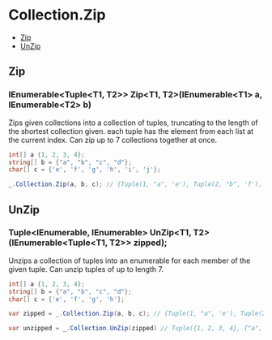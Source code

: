 # Collection.Zip

- [Zip](#zip)
- [UnZip](#unzip)

## Zip

### IEnumerable\<Tuple\<T1, T2\>\> Zip\<T1, T2\>(IEnumerable\<T1\> a, IEnumerable\<T2\> b)
Zips given collections into a collection of tuples,  truncating to the length of the shortest collection given. each tuple has the element from each list at the current index. Can zip up to 7 collections together at once.
```csharp
int[] a {1, 2, 3, 4};
string[] b = {"a", "b", "c", "d"};
char[] c = {'e', 'f', 'g', 'h', 'i', 'j'};

_.Collection.Zip(a, b, c); // {Tuple(1, "a", 'e'), Tuple(2, "b", 'f'), Tuple(3, "c", 'g'), Tuple(4, "d", 'h')}
```

## UnZip

### Tuple<IEnumerable<T1>, IEnumerable<T2>> UnZip<T1, T2>(IEnumerable<Tuple<T1, T2>> zipped);
Unzips a collection of tuples into an enumerable for each member of the given tuple. Can unzip tuples of up to length 7.

```csharp
int[] a {1, 2, 3, 4};
string[] b = {"a", "b", "c", "d"};
char[] c = {'e', 'f', 'g', 'h'};

var zipped = _.Collection.Zip(a, b, c); // {Tuple(1, "a", 'e'), Tuple(2, "b", 'f'), Tuple(3, "c", 'g'), Tuple(4, "d", 'h')}

var unzipped = _.Collection.UnZip(zipped) // Tuple({1, 2, 3, 4}, {"a", "b", "c", "d"}, {'e', 'f', 'g', 'h'})
```
